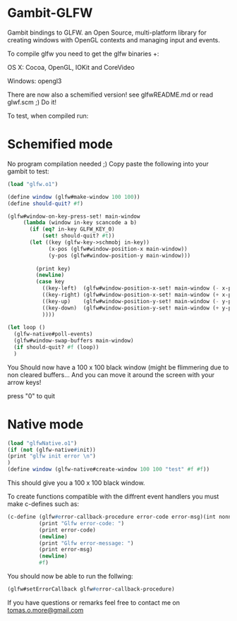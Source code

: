 Gambit-GLFW
===========

Gambit bindings to GLFW. an Open Source, multi-platform library for creating windows with OpenGL contexts and managing input and events.

To compile glfw you need to get the glfw binaries +:
 
OS X:
Cocoa, OpenGL, IOKit and CoreVideo

Windows:
opengl3


There are now also a schemified version! see glfwREADME.md or read glwf.scm ;)
Do it!



To test, when compiled run: 
# Schemified mode
No program compilation needed ;)
Copy paste the following into your gambit to test:
```scheme
(load "glfw.o1")

(define window (glfw#make-window 100 100))
(define should-quit? #f)

(glfw#window-on-key-press-set! main-window
     (lambda (window in-key scancode a b)
       (if (eq? in-key GLFW_KEY_0)
           (set! should-quit? #t))
       (let ((key (glfw-key->schmobj in-key))
             (x-pos (glfw#window-position-x main-window))
             (y-pos (glfw#window-position-y main-window)))
             
         (print key)
         (newline)
         (case key
           ((key-left)  (glfw#window-position-x-set! main-window (- x-pos 5)))
           ((key-right) (glfw#window-position-x-set! main-window (+ x-pos 5)))
           ((key-up)    (glfw#window-position-y-set! main-window (- y-pos 5)))
           ((key-down)  (glfw#window-position-y-set! main-window (+ y-pos 5)))
           ))))
       
(let loop ()
  (glfw-native#poll-events)
  (glfw#window-swap-buffers main-window)
  (if should-quit? #f (loop))      
  )

```
You Should now have a 100 x 100 black window (might be flimmering due to non cleared buffers...
And you can move it around the screen with your arrow keys!

press "0" to quit


# Native mode
```scheme
(load "glfwNative.o1")
(if (not (glfw-native#init))
(print "glfw init error \n")
)
(define window (glfw-native#create-window 100 100 "test" #f #f))
```
This should give you a 100 x 100 black window.

To create functions compatible with the diffrent event handlers you must make c-defines such as:
```scheme
(c-define (glfw#error-callback-procedure error-code error-msg)(int nonnull-UTF-8-string) void "gambitErrorCallback" ""
          (print "Glfw error-code: ")
          (print error-code)
          (newline)
          (print "Glfw error-message: ")
          (print error-msg)
          (newline)
          #f)
```

You should now be able to run the follwing:
```scheme
(glfw#setErrorCallback glfw#error-callback-procedure)
```

If you have questions or remarks feel free to contact me on tomas.o.more@gmail.com
